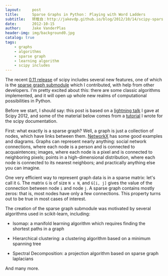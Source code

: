 ```yaml
---
layout:     post
title:      Sparse Graphs in Python： Playing with Word Ladders
subtitle:   转载自：http://jakevdp.github.io/blog/2012/10/14/scipy-sparse-graph-module-word-ladders/
date:       2012-10-15
author:     Jake VanderPlas
header-img: img/background0.jpg
catalog: true
tags:
    - graphs
    - algorithms
    - sparse graph
    - learning algorithm
    - scipy includes
---
```


The recent [0.11 release](http://sourceforge.net/projects/scipy/files) of scipy includes several new features,
one of which is the [sparse graph submodule](http://docs.scipy.org/doc/scipy/reference/sparse.csgraph.html)
which I contributed, with help from other developers. I'm pretty excited about this: there are some
classic algorithms implemented, and it will open up whole new realms of computational possibilities in Python.

Before we start, I should say: this post is based on a [lightning talk](http://pyvideo.org/video/1346/lightning-talks-wednesday) I gave
at Scipy 2012, and some of the material below comes from a [tutorial](http://docs.scipy.org/doc/scipy/reference/tutorial/csgraph.html)
I wrote for the scipy documentation.

First: what exactly is a sparse graph? Well, a graph is just a collection of nodes, which have links between them.
[NetworkX](http://networkx.lanl.gov/) has some good examples and diagrams. Graphs can represent nearly anything:
social network connections, where each node is a person and is connected to acquaintences;
images, where each node is a pixel and is connected to neighboring pixels; points in a high-dimensional
distribution, where each node is connected to its nearest neighbors; and practically anything else you can
imagine.

One very efficient way to represent graph data is in a sparse matrix: let's call it `G`. The matrix `G` is of size `N x N`,
and `G[i, j]` gives the value of the connection between node `i` and node `j`. A sparse graph contains
mostly zeros: that is, most nodes have only a few connections. This property turns out to be true in most cases of
interest.

The creation of the sparse graph submodule was motivated by several algorithms used in scikit-learn, including:

- Isomap: a manifold learning algorithm which requires finding the shortest paths in a graph

- Hierarchical clustering: a clustering algorithm based on a minimum spanning tree

- Spectral Decomposition: a projection algorithm based on sparse graph laplacians


And many more.
